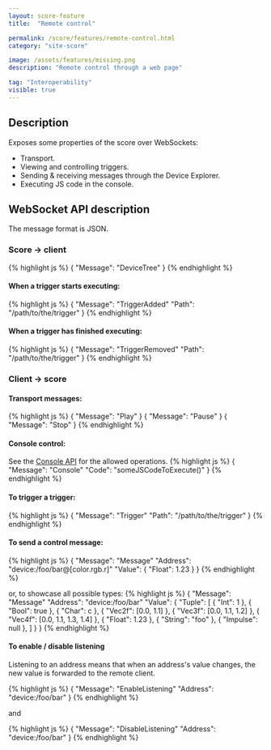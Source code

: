 ```yaml
---
layout: score-feature
title:  "Remote control"

permalink: /score/features/remote-control.html
category: "site-score"

image: /assets/features/missing.png
description: "Remote control through a web page"

tag: "Interoperability"
visible: true
---
```


## Description
Exposes some properties of the score over WebSockets:
* Transport.
* Viewing and controlling triggers.
* Sending & receiving messages through the Device Explorer.
* Executing JS code in the console.

## WebSocket API description

The message format is JSON.

### Score -> client

{% highlight js %}
{
    "Message": "DeviceTree"
}
{% endhighlight %}


#### When a trigger starts executing:
{% highlight js %}
{
    "Message": "TriggerAdded"
    "Path": "/path/to/the/trigger"
}
{% endhighlight %}

#### When a trigger has finished executing:
{% highlight js %}
{
    "Message": "TriggerRemoved"
    "Path": "/path/to/the/trigger"
}
{% endhighlight %}


### Client -> score

#### Transport messages:

{% highlight js %}
{ "Message": "Play" }
{ "Message": "Pause" }
{ "Message": "Stop" }
{% endhighlight %}

#### Console control:

See the [Console API](console.html) for the allowed operations.
{% highlight js %}
{
  "Message": "Console"
  "Code": "someJSCodeToExecute()"
}
{% endhighlight %}

#### To trigger a trigger:
{% highlight js %}
{
    "Message": "Trigger"
    "Path": "/path/to/the/trigger"
}
{% endhighlight %}

#### To send a control message:
{% highlight js %}
{
    "Message": "Message"
    "Address": "device:/foo/bar@[color.rgb.r]"
    "Value": {
        "Float": 1.23
    }
}
{% endhighlight %}

or, to showcase all possible types:
{% highlight js %}
{
    "Message": "Message"
    "Address": "device:/foo/bar"
    "Value": {
        "Tuple": [
            { "Int": 1 },
            { "Bool": true },
            { "Char": c },
            { "Vec2f": [0.0, 1.1] },
            { "Vec3f": [0.0, 1.1, 1.2] },
            { "Vec4f": [0.0, 1.1, 1.3, 1.4] },
            { "Float": 1.23 },
            { "String": "foo" },
            { "Impulse": null },
        ]
    }
}
{% endhighlight %}

#### To enable / disable listening

Listening to an address means that when an address's value changes, the
new value is forwarded to the remote client.

{% highlight js %}
{
    "Message": "EnableListening"
    "Address": "device:/foo/bar"
}
{% endhighlight %}

and

{% highlight js %}
{
    "Message": "DisableListening"
    "Address": "device:/foo/bar"
}
{% endhighlight %}